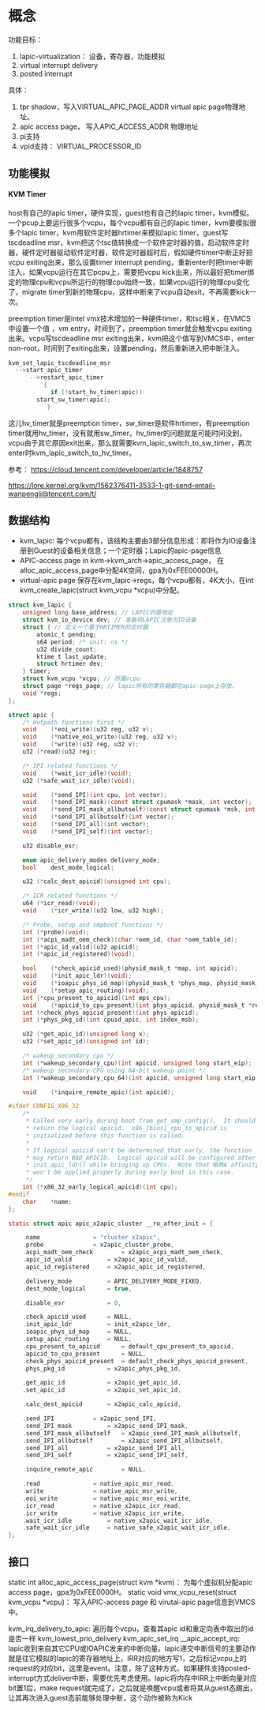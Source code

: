 # 概念

功能目标： 
1. lapic-virtualization： 设备，寄存器，功能模拟
2. virtual interrupt delivery
3. posted interrupt

具体：
1. tpr shadow，写入VIRTUAL_APIC_PAGE_ADDR virtual apic page物理地址。
2. apic access page， 写入APIC_ACCESS_ADDR 物理地址
3. pi支持
4. vpid支持： VIRTUAL_PROCESSOR_ID

## 功能模拟

#### KVM Timer

host有自己的lapic timer，硬件实现，guest也有自己的lapic timer，kvm模拟。一个pcup上要运行很多个vcpu，每个vcpu都有自己的lapic timer，kvm要模拟很多个lapic timer，kvm用软件定时器hrtimer来模拟lapic timer，guest写tscdeadline msr，kvm把这个tsc值转换成一个软件定时器的值，启动软件定时器，硬件定时器驱动软件定时器，软件定时器超时后，假如硬件timer中断正好把vcpu exiting出来，那么设置timer interrupt pending，重新enter时把timer中断注入，如果vcpu运行在其它pcpu上，需要把vcpu kick出来，所以最好把timer绑定的物理cpu和vcpu所运行的物理cpu始终一致，如果vcpu运行的物理cpu变化了，migrate timer到新的物理cpu，这样中断来了vcpu自动exit，不再需要kick一次。

preemption timer是intel vmx技术增加的一种硬件timer，和tsc相关，在VMCS中设置一个值 ，vm entry，时间到了，preemption timer就会触发vcpu exiting出来。vcpu写tscdeadline msr exiting出来，kvm把这个值写到VMCS中，enter non-root，时间到了exiting出来，设置pending，然后重新进入把中断注入。

```C
kvm_set_lapic_tscdeadline_msr
  -->start_apic_timer
      -->restart_apic_timer
          {
            if (!start_hv_timer(apic))
		start_sw_timer(apic);
           }
```

这儿hv_timer就是preemption timer，sw_timer是软件hrtimer，有preemption timer就用hv_timer，没有就用sw_timer。hv_timer的问题就是可能时间没到，vcpu由于其它原因exit出来，那么就需要kvm_lapic_switch_to_sw_timer，再次enter时kvm_lapic_switch_to_hv_timer。

参考： https://cloud.tencent.com/developer/article/1848757

https://lore.kernel.org/kvm/1562376411-3533-1-git-send-email-wanpengli@tencent.com/t/

## 数据结构
- kvm_lapic: 每个vcpu都有，该结构主要由3部分信息形成：即将作为IO设备注册到Guest的设备相关信息；一个定时器；Lapic的apic-page信息
- APIC-access page in kvm->kvm_arch->apic_access_page， 在alloc_apic_access_page中分配4K空间，gpa为0xFEE00000H。
- virtual-apic page 保存在kvm_lapic->regs，每个vcpu都有，4K大小，在int kvm_create_lapic(struct kvm_vcpu *vcpu)中分配。

```c
struct kvm_lapic {
	unsigned long base_address; // LAPIC的基地址
	struct kvm_io_device dev; // 准备将LAPIC注册为IO设备
	struct { // 定义一个基于HRTIMER的定时器
		atomic_t pending;
		s64 period;	/* unit: ns */
		u32 divide_count;
		ktime_t last_update;
		struct hrtimer dev;
	} timer;
	struct kvm_vcpu *vcpu; // 所属vcpu
	struct page *regs_page; // lapic所有的寄存器都在apic-page上存放。
	void *regs;
};

```

```C
struct apic {
	/* Hotpath functions first */
	void	(*eoi_write)(u32 reg, u32 v);
	void	(*native_eoi_write)(u32 reg, u32 v);
	void	(*write)(u32 reg, u32 v);
	u32	(*read)(u32 reg);

	/* IPI related functions */
	void	(*wait_icr_idle)(void);
	u32	(*safe_wait_icr_idle)(void);

	void	(*send_IPI)(int cpu, int vector);
	void	(*send_IPI_mask)(const struct cpumask *mask, int vector);
	void	(*send_IPI_mask_allbutself)(const struct cpumask *msk, int vec);
	void	(*send_IPI_allbutself)(int vector);
	void	(*send_IPI_all)(int vector);
	void	(*send_IPI_self)(int vector);

	u32	disable_esr;

	enum apic_delivery_modes delivery_mode;
	bool	dest_mode_logical;

	u32	(*calc_dest_apicid)(unsigned int cpu);

	/* ICR related functions */
	u64	(*icr_read)(void);
	void	(*icr_write)(u32 low, u32 high);

	/* Probe, setup and smpboot functions */
	int	(*probe)(void);
	int	(*acpi_madt_oem_check)(char *oem_id, char *oem_table_id);
	int	(*apic_id_valid)(u32 apicid);
	int	(*apic_id_registered)(void);

	bool	(*check_apicid_used)(physid_mask_t *map, int apicid);
	void	(*init_apic_ldr)(void);
	void	(*ioapic_phys_id_map)(physid_mask_t *phys_map, physid_mask_t *retmap);
	void	(*setup_apic_routing)(void);
	int	(*cpu_present_to_apicid)(int mps_cpu);
	void	(*apicid_to_cpu_present)(int phys_apicid, physid_mask_t *retmap);
	int	(*check_phys_apicid_present)(int phys_apicid);
	int	(*phys_pkg_id)(int cpuid_apic, int index_msb);

	u32	(*get_apic_id)(unsigned long x);
	u32	(*set_apic_id)(unsigned int id);

	/* wakeup_secondary_cpu */
	int	(*wakeup_secondary_cpu)(int apicid, unsigned long start_eip);
	/* wakeup secondary CPU using 64-bit wakeup point */
	int	(*wakeup_secondary_cpu_64)(int apicid, unsigned long start_eip);

	void	(*inquire_remote_apic)(int apicid);

#ifdef CONFIG_X86_32
	/*
	 * Called very early during boot from get_smp_config().  It should
	 * return the logical apicid.  x86_[bios]_cpu_to_apicid is
	 * initialized before this function is called.
	 *
	 * If logical apicid can't be determined that early, the function
	 * may return BAD_APICID.  Logical apicid will be configured after
	 * init_apic_ldr() while bringing up CPUs.  Note that NUMA affinity
	 * won't be applied properly during early boot in this case.
	 */
	int (*x86_32_early_logical_apicid)(int cpu);
#endif
	char	*name;
};

static struct apic apic_x2apic_cluster __ro_after_init = {

	.name				= "cluster x2apic",
	.probe				= x2apic_cluster_probe,
	.acpi_madt_oem_check		= x2apic_acpi_madt_oem_check,
	.apic_id_valid			= x2apic_apic_id_valid,
	.apic_id_registered		= x2apic_apic_id_registered,

	.delivery_mode			= APIC_DELIVERY_MODE_FIXED,
	.dest_mode_logical		= true,

	.disable_esr			= 0,

	.check_apicid_used		= NULL,
	.init_apic_ldr			= init_x2apic_ldr,
	.ioapic_phys_id_map		= NULL,
	.setup_apic_routing		= NULL,
	.cpu_present_to_apicid		= default_cpu_present_to_apicid,
	.apicid_to_cpu_present		= NULL,
	.check_phys_apicid_present	= default_check_phys_apicid_present,
	.phys_pkg_id			= x2apic_phys_pkg_id,

	.get_apic_id			= x2apic_get_apic_id,
	.set_apic_id			= x2apic_set_apic_id,

	.calc_dest_apicid		= x2apic_calc_apicid,

	.send_IPI			= x2apic_send_IPI,
	.send_IPI_mask			= x2apic_send_IPI_mask,
	.send_IPI_mask_allbutself	= x2apic_send_IPI_mask_allbutself,
	.send_IPI_allbutself		= x2apic_send_IPI_allbutself,
	.send_IPI_all			= x2apic_send_IPI_all,
	.send_IPI_self			= x2apic_send_IPI_self,

	.inquire_remote_apic		= NULL,

	.read				= native_apic_msr_read,
	.write				= native_apic_msr_write,
	.eoi_write			= native_apic_msr_eoi_write,
	.icr_read			= native_x2apic_icr_read,
	.icr_write			= native_x2apic_icr_write,
	.wait_icr_idle			= native_x2apic_wait_icr_idle,
	.safe_wait_icr_idle		= native_safe_x2apic_wait_icr_idle,
};

```

## 接口
static int alloc_apic_access_page(struct kvm *kvm)： 为每个虚拟机分配apic access page，gpa为0xFEE0000H。
static void vmx_vcpu_reset(struct kvm_vcpu *vcpu)： 写入APIC-access page 和 virutal-apic page信息到VMCS中。

kvm_irq_delivery_to_apic: 遍历每个vcpu，查看其apic id和重定向表中取出的id是否一样
kvm_lowest_prio_delivery
kvm_apic_set_irq
__apic_accept_irq: lapic收到来自其它CPU或IOAPIC发来的中断向量。lapic递交中断信号的主要动作就是往它模拟的lapic的寄存器地址上，IRR对应的地方写1，之后标记vcpu上的request的对应bit，这里是event。注意，除了这种方式，如果硬件支持posted-interrupt方式deliver中断，需要优先考虑使用。lapic将内存中IRR上中断向量对应bit置1后，make request就完成了。之后就是唤醒vcpu或者将其从guest态踢出，让其再次进入guest态前能够处理中断，这个动作被称为Kick
